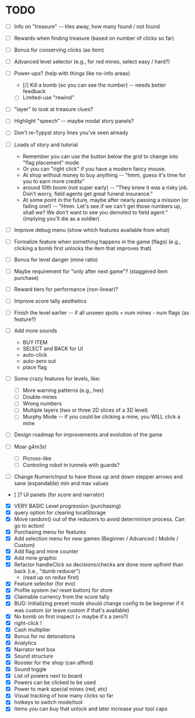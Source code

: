 # TODO

- [ ] Info on "treasure" -- tiles away, how many found / not found

- [ ] Rewards when finding treasure (based on number of clicks so far)
- [ ] Bonus for conserving clicks (as item)
- [ ] Advanced level selector (e.g., for red mines, select easy / hard?)
- [ ] Power-ups? (help with things like no-info areas)
    - [/] Kill a bomb (so you can see the number) -- needs better feedback
    - [ ] Limited-use "rewind"  
- [ ] "layer" to look at treasure clues?
- [ ] Highlight "speech" -- maybe modal story panels?
- [ ] Don't re-Typyst story lines you've seen already
- [ ] Loads of story and tutorial
    - Remember you can use the button below the grid to change into "flag placement" mode.
    - Or you can "right click" if you have a modern fancy mouse.
    - At shop without money to buy anything -- "hmm, guess it's time for you to earn more credits"
    - around 10th boom (not super early) -- "They knew it was a risky job. Don't worry, field agents get great funeral insurance."
    - At some point in the future, maybe after nearly passing a mission (or failing one!) -- "Hmm. Let's see if we can't get those numbers up, shall we? We don't want to see you demoted to field agent." (implying you'll die as a soldier)
- [ ] Improve debug menu (show which features available from what)
- [ ] Formalize feature when something happens in the game (flags) (e.g., clicking a bomb first unlocks the item that improves that)
- [ ] Bonus for level danger (mine ratio) 
- [ ] Maybe requirement for "only after next game"? (staggered item purchase)
- [ ] Reward tiers for performance (non-linear)?
- [ ] Improve score tally aesthetics
- [ ] Finish the level earlier -- if all unseen spots = num mines - num flags (as feature?)
- [ ] Add more sounds
    - BUY ITEM
    - SELECT and BACK for UI
    - auto-click
    - auto-zero out
    - place flag
- [ ] Some crazy features for levels, like:
    - [ ] More warning patterns (e.g., hex)
    - [ ] Double-mines
    - [ ] Wrong numbers
    - [ ] Multiple layers (two or three 2D slices of a 3D level)
    - [ ] Murphy Mode -- if you could be clicking a mine, you WILL click a mine
- [ ] Design roadmap for improvements and evolution of the game
- [ ] Moar g4m3s!
    - [ ] Picross-like
    - [ ] Controling robot in tunnels with guards?
- [ ] Change NumericInput to have those up and down stepper arrows and sane (expandable) min and max values
- [ ]? UI panels (for score and narrator)

- [X] VERY BASIC Level progression (purchasing)
- [X] query option for clearing localStorage
- [X] Move random() out of the reducers to avoid determinism process. Can go to action!
- [X] Purchasing menu for features
- [X] Add selection menu for new games (Beginner / Advanced / Mobile / Custom)
- [X] Add flag and mine counter
- [X] Add mine graphic
- [X] Refactor handleClick so decisions/checks are done more upfront than back (i.e., "dumb reducer")
    - (read up on redux first)
- [X] Feature selector (for evo)
- [X] Profile system (w/ reset button) for store
- [X] Claimable currency from the score tally
- [X] BUG: Initializing preset mode should change config to be beginner if it was custom (or leave custom if that's available)
- [X] No bomb on first inspect (+ maybe it's a zero?)
- [X] right-click !
- [X] Cash multiplier
- [X] Bonus for no detonations
- [X] Analytics
- [X] Narrator text box
- [X] Sound structure
- [X] Rooster for the shop (can afford)
- [X] Sound toggle
- [X] List of powers next to board 
- [X] Powers can be clicked to be used
- [X] Power to mark special mines (red, etc)
- [X] Visual tracking of how many clicks so far
- [X] hotkeys to switch mode/tool
- [X] Items you can buy that unlock and later increase your tool caps
